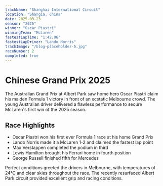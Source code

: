 ```yaml
---
trackName: "Shanghai International Circuit"
location: "Shangia, China"
date: 2025-03-23
season: "2025"
winner: "Oscar Piastri"
winningTeam: "McLaren"
fastestLapTime: "1:42.06"
fastestLapDriver: "Lando Norris"
trackImage: "/blog-placeholder-5.jpg"
raceNumber: 2
completed: true
---
```


# Chinese Grand Prix 2025

The Australian Grand Prix at Albert Park saw home hero Oscar Piastri claim his maiden Formula 1 victory in front of an ecstatic Melbourne crowd. The young Australian driver delivered a flawless performance to secure McLaren's first win of the 2025 season.

## Race Highlights

- Oscar Piastri won his first ever Formula 1 race at his home Grand Prix
- Lando Norris made it a McLaren 1-2 and claimed the fastest lap point
- Max Verstappen completed the podium in third
- Lewis Hamilton brought his Ferrari home in fourth position
- George Russell finished fifth for Mercedes

Perfect conditions greeted the drivers in Melbourne, with temperatures of 24°C and clear skies throughout the race. The recently resurfaced Albert Park circuit provided excellent grip and racing conditions.

